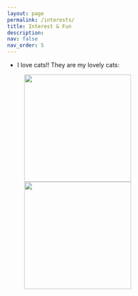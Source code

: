 ```yaml
---
layout: page
permalink: /interests/
title: Interest & Fun
description: 
nav: false
nav_order: 5
---
```


- I love cats!! They are my lovely cats:
<!-- style="zoom: 20%;" -->

<figure>
<img src="../assets/img/xiaohuli.jpeg" height='250px'/>

<img src="../assets/img/two.jpeg" height='250ppx'/>
</figure>